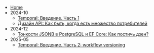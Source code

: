 - [Home](/)
- 2024-10
  - [Temporal: Введение. Часть 1](/2024-11/01-temporal-intro-part-1.md)
  - [Дизайн API: Как быть, когда есть множество потребителей](/2024-11/02-api-design-for-multiple-consumers.md)
- 2024-12
  - [Тонкости JSONB в PostgreSQL и EF Core: Как постичь дзен?](/2024-12/01-ef-core-and-jsonb.md)
- 2025-05
  - [Temporal: Введение. Часть 2: workflow versioning](/2025-05/01-temporal-intro-part-2-versioning.md)
